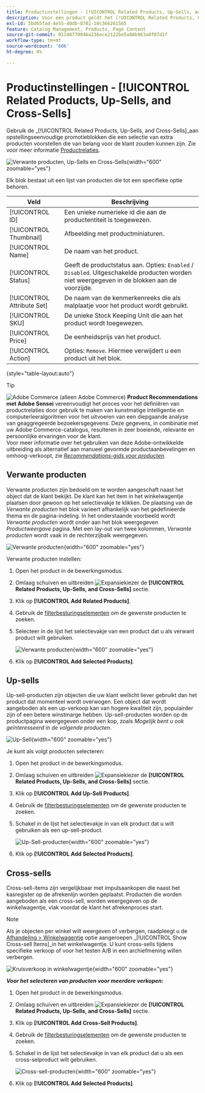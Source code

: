 ```yaml
---
title: Productinstellingen - [!UICONTROL Related Products, Up-Sells, and Cross-Sells]
description: Voor een product geldt het [!UICONTROL Related Products, Up-Sells, and Cross-Sells] de montages bepalen eenvoudige promotieblokken op de productpagina die een selectie van extra producten benadrukken.
exl-id: 5bd65fad-4e55-40db-8702-10c366261565
feature: Catalog Management, Products, Page Content
source-git-commit: 01148770946a236ece2122be5a88b963a0f07d1f
workflow-type: tm+mt
source-wordcount: '606'
ht-degree: 0%

---
```


# Productinstellingen - [!UICONTROL Related Products, Up-Sells, and Cross-Sells]

Gebruik de _[!UICONTROL Related Products, Up-Sells, and Cross-Sells]_aan opstellingseenvoudige promotieblokken die een selectie van extra producten voorstellen die van belang voor de klant zouden kunnen zijn. Zie voor meer informatie [Productrelaties](../merchandising-promotions/product-relationships.md).

![Verwante producten, Up-Sells en Cross-Sells](./assets/product-related-up-sell-cross-sell.png){width="600" zoomable="yes"}

Elk blok bestaat uit een lijst van producten die tot een specifieke optie behoren.

| Veld | Beschrijving |
|--- |--- |
| [!UICONTROL ID] | Een unieke numerieke id die aan de productentiteit is toegewezen. |
| [!UICONTROL Thumbnail] | Afbeelding met productminiaturen. |
| [!UICONTROL Name] | De naam van het product. |
| [!UICONTROL Status] | Geeft de productstatus aan. Opties: `Enabled` / `Disabled`. Uitgeschakelde producten worden niet weergegeven in de blokken aan de voorzijde. |
| [!UICONTROL Attribute Set] | De naam van de kenmerkenreeks die als malplaatje voor het product wordt gebruikt. |
| [!UICONTROL SKU] | De unieke Stock Keeping Unit die aan het product wordt toegewezen. |
| [!UICONTROL Price] | De eenheidsprijs van het product. |
| [!UICONTROL Action] | Opties: `Remove`. Hiermee verwijdert u een product uit het blok. |

{style="table-layout:auto"}

>[!TIP]
>
>![Adobe Commerce](../assets/adobe-logo.svg) (alleen Adobe Commerce) **Product Recommendations met Adobe Sensei** vereenvoudigt het proces voor het definiëren van productrelaties door gebruik te maken van kunstmatige intelligentie en computerleeralgoritmen voor het uitvoeren van een diepgaande analyse van geaggregeerde bezoekersgegevens. Deze gegevens, in combinatie met uw Adobe Commerce-catalogus, resulteren in zeer boeiende, relevante en persoonlijke ervaringen voor de klant.
><br/>
>Voor meer informatie over het gebruiken van deze Adobe-ontwikkelde uitbreiding als alternatief aan manueel gevormde productaanbevelingen en omhoog-verkoopt, zie _[Recommendations-gids voor producten](https://experienceleague.adobe.com/docs/commerce-merchant-services/product-recommendations/guide-overview.html)_.

## Verwante producten

Verwante producten zijn bedoeld om te worden aangeschaft naast het object dat de klant bekijkt. De klant kan het item in het winkelwagentje plaatsen door gewoon op het selectievakje te klikken. De plaatsing van de _Verwante producten_ het blok varieert afhankelijk van het gedefinieerde thema en de pagina-indeling. In het onderstaande voorbeeld wordt _Verwante producten_ wordt onder aan het blok weergegeven _Productweergave_ pagina. Met een lay-out van twee kolommen, _Verwante producten_ wordt vaak in de rechterzijbalk weergegeven.

![Verwante producten](./assets/storefront-product-related-products.png){width="600" zoomable="yes"}

Verwante producten instellen:

1. Open het product in de bewerkingsmodus.

1. Omlaag schuiven en uitbreiden ![Expansiekiezer](../assets/icon-display-expand.png) de **[!UICONTROL Related Products, Up-Sells, and Cross-Sells]** sectie.

1. Klik op **[!UICONTROL Add Related Products]**.

1. Gebruik de [filterbesturingselementen](../getting-started/admin-grid-controls.md) om de gewenste producten te zoeken.

1. Selecteer in de lijst het selectievakje van een product dat u als verwant product wilt gebruiken.

   ![Verwante producten](./assets/products-related-add.png){width="600" zoomable="yes"}

1. Klik op **[!UICONTROL Add Selected Products]**.

## Up-sells

Up-sell-producten zijn objecten die uw klant wellicht liever gebruikt dan het product dat momenteel wordt overwogen. Een object dat wordt aangeboden als een up-verkoop kan van hogere kwaliteit zijn, populairder zijn of een betere winstmarge hebben. Up-sell-producten worden op de productpagina weergegeven onder een kop, zoals _Mogelijk bent u ook geïnteresseerd in de volgende producten_.

![Up-Sell](./assets/storefront-product-upsell.png){width="600" zoomable="yes"}

Je kunt als volgt producten selecteren:

1. Open het product in de bewerkingsmodus.

1. Omlaag schuiven en uitbreiden ![Expansiekiezer](../assets/icon-display-expand.png) de **[!UICONTROL Related Products, Up-Sells, and Cross-Sells]** sectie.

1. Klik op **[!UICONTROL Add Up-Sell Products]**.

1. Gebruik de [filterbesturingselementen](../getting-started/admin-grid-controls.md) om de gewenste producten te zoeken.

1. Schakel in de lijst het selectievakje in van elk product dat u wilt gebruiken als een up-sell-product.

   ![Up-Sell-producten](./assets/product-up-sell-add.png){width="600" zoomable="yes"}

1. Klik op **[!UICONTROL Add Selected Products]**.

## Cross-sells

Cross-sell-items zijn vergelijkbaar met impulsaankopen die naast het kasregister op de afrekenlijn worden geplaatst. Producten die worden aangeboden als een cross-sell, worden weergegeven op de winkelwagentje, vlak voordat de klant het afrekenproces start.

>[!NOTE]
>
>Als je objecten per winkel wilt weergeven of verbergen, raadpleegt u de [Afhandeling > Winkelwagentje](../configuration-reference/sales/checkout.md) optie aangeroepen _[!UICONTROL Show Cross-sell Items]_in het winkelwagentje. U kunt cross-sells tijdens specifieke verkoop of voor het testen A/B in een archiefmening willen verbergen.

![Kruisverkoop in winkelwagentje](./assets/storefront-cart-cross-sells.png){width="600" zoomable="yes"}

**_Voor het selecteren van producten voor meerdere verkopen:_**

1. Open het product in de bewerkingsmodus.

1. Omlaag schuiven en uitbreiden ![Expansiekiezer](../assets/icon-display-expand.png) de **[!UICONTROL Related Products, Up-Sells, and Cross-Sells]** sectie.

1. Klik op **[!UICONTROL Add Cross-Sell Products]**.

1. Gebruik de [filterbesturingselementen](../getting-started/admin-grid-controls.md) om de gewenste producten te zoeken.

1. Schakel in de lijst het selectievakje in van elk product dat u als een cross-selproduct wilt gebruiken.

   ![Cross-sell-producten](./assets/product-cross-sell-add.png){width="600" zoomable="yes"}

1. Klik op **[!UICONTROL Add Selected Products]**.
